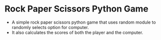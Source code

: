 # **Rock Paper Scissors Python Game**

- A simple rock paper scissors python game that uses random module to randomly selects option for computer.
- It also calculates the scores of both the player and the computer.

